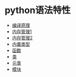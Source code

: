 # python语法特性

- [编译原理](https://github.com/im-iron-man/python-gramma/blob/master/1.md)
- [内存管理1](https://github.com/im-iron-man/python-gramma/blob/master/2.md)
- [内存管理2](https://github.com/im-iron-man/python-gramma/blob/master/3.md)
- [内置类型](https://github.com/im-iron-man/python-gramma/blob/master/4.md)
- [函数]()
- [类]()
- [元类]()
- [模块]()